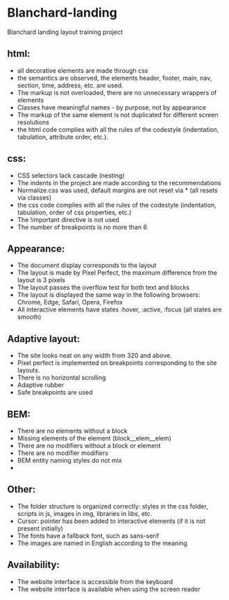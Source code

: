 # Blanchard-landing
Blanchard landing layout training project

<h2>html:</h2>
<ul>
  <li>all decorative elements are made through css</li>
  <li>the semantics are observed, the elements header, footer, main, nav, section, time, address, etc. are used.</li>
  <li>The markup is not overloaded, there are no unnecessary wrappers of elements</li>
  <li>Classes have meaningful names - by purpose, not by appearance</li>
  <li>The markup of the same element is not duplicated for different screen resolutions </li>
  <li>the html code complies with all the rules of the codestyle (indentation, tabulation, attribute order, etc.). </li>
</ul>

<h2>css:</h2>
<ul>
  <li>CSS selectors lack cascade (nesting)</li>
  <li>The indents in the project are made according to the recommendations</li>
  <li>Normalize.css was used, default margins are not reset via * (all resets via classes)</li>
  <li>the css code complies with all the rules of the codestyle (indentation, tabulation, order of css properties, etc.)</li>
  <li>The !important directive is not used</li>
  <li>The number of breakpoints is no more than 6</li>
</ul>

<h2>Appearance:</h2>
<ul>
  <li>The document display corresponds to the layout</li>
  <li>The layout is made by Pixel Perfect, the maximum difference from the layout is 3 pixels</li>
  <li>The layout passes the overflow test for both text and blocks</li>
  <li>The layout is displayed the same way in the following browsers: Chrome, Edge, Safari, Opera, Firefox</li>
  <li>All interactive elements have states :hover, :active, :focus (all states are smooth)</li>
</ul>

<h2>Adaptive layout:</h2>
<ul>
  <li>The site looks neat on any width from 320 and above. </li>
  <li>Pixel perfect is implemented on breakpoints corresponding to the site layouts. </li>
  <li>There is no horizontal scrolling</li>
  <li>Adaptive rubber</li>
  <li>Safe breakpoints are used </li>
</ul>

<h2>BEM:</h2>
<ul>
  <li>There are no elements without a block</li>
  <li>Missing elements of the element (block__elem__elem)</li>
  <li>There are no modifiers without a block or element</li>
  <li>There are no modifier modifiers</li>
  <li>BEM entity naming styles do not mix</li>
  <li></li>
</ul>

<h2>Other:</h2>
<ul>
  <li>The folder structure is organized correctly: styles in the css folder, scripts in js, images in img, libraries in libs, etc.</li>
  <li>Cursor: pointer has been added to interactive elements (if it is not present initially)</li>
  <li>The fonts have a fallback font, such as sans-serif</li>
  <li>The images are named in English according to the meaning</li>
</ul>

<h2>Availability:</h2>
<ul>
  <li>The website interface is accessible from the keyboard</li>
  <li>The website interface is available when using the screen reader</li>
</ul>

